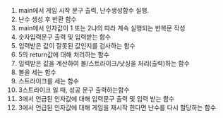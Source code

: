 1. main에서 게임 시작 문구 출력, 난수생성함수 실행.
2. 난수 생성 후 반환 함수
3. main에서 인자값이 1 또는 2냐의 따라 계속 실행되는 반복문 작성
4. 숫자입력문구 출력 및 입력받는 함수
5. 입력받은 값이 잘못된 값인지를 검사하는 함수
6. 5의 return값에 대해 처리하는 함수
7. 입력받은 값을 계산하여 볼/스트라이크/낫싱을 처리(출력)하는 함수
8. 볼을 세는 함수
9. 스트라이크를 세는 함수
10. 3스트라이크 일 때, 성공 문구 출력하는함수
11. 3에서 언급된 인자값에 대해 입력문구 출력 및 입력 받는 함수
12. 3에서 언급된 인자값에 대해 게임을 재시작 한다면 난수를 다시 할당하는 함수